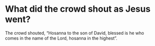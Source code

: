 # What did the crowd shout as Jesus went?

The crowd shouted, “Hosanna to the son of David, blessed is he who comes in the name of the Lord, hosanna in the highest”.
